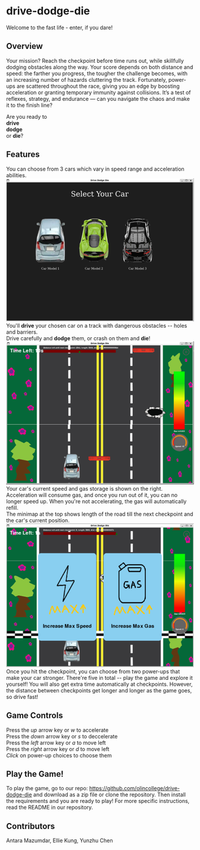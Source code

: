 # drive-dodge-die
Welcome to the fast life - enter, if you dare!

## Overview
Your mission? Reach the checkpoint before time runs out, while skillfully dodging obstacles along the way.
Your score depends on both distance and speed: the farther you progress, the tougher the challenge becomes, with an increasing number of hazards cluttering the track. Fortunately, power-ups are scattered throughout the race, giving you an edge by boosting acceleration or granting temporary immunity against collisions.
It’s a test of reflexes, strategy, and endurance — can you navigate the chaos and make it to the finish line?

Are you ready to  
__drive__  
__dodge__  
or __die__?

## Features
You can choose from 3 cars which vary in speed range and acceleration abilities.  
!["car_selection"](media/images/website/car_selection.png)  
You'll __drive__ your chosen car on a track with dangerous obstacles -- holes and barriers.  
Drive carefully and __dodge__ them, or crash on them and __die__!
!["game_running"](media/images/website/game_running.png)  
Your car's current speed and gas storage is shown on the right. Acceleration will consume gas, and once you run out of it, you can no longer speed up. When you're not accelerating, the gas will automatically refill.  
The minimap at the top shows length of the road till the next checkpoint and the car's current position.  
!["power_up"](media/images/website/power_up.png)  
Once you hit the checkpoint, you can choose from two power-ups that make your car stronger. There're five in total -- play the game and explore it yourself!
You will also get extra time automatically at checkpoints. However, the distance between checkpoints get longer and longer as the game goes, so drive fast!  

## Game Controls
Press the _up_ arrow key or _w_ to accelerate  
Press the _down_ arrow key or _s_ to deccelerate  
Press the _left_ arrow key or _a_ to move left  
Press the _right_ arrow key or _d_ to move left  
_Click_ on power-up choices to choose them

## Play the Game!
To play the game, go to our repo: https://github.com/olincollege/drive-dodge-die
and download as a zip file or clone the repository. Then install the requirements and you are ready to play!
For more specific instructions, read the README in our repository.

## Contributors
Antara Mazumdar, Ellie Kung, Yunzhu Chen
